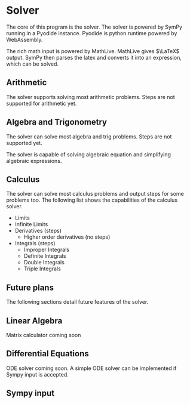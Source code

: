 # Solver

The core of this program is the solver. The solver is powered by SymPy running in a Pyodide instance. Pyodide is python runtime powered by WebAssembly.

The rich math input is powered by MathLive. MathLive gives $\LaTeX$ output. SymPy then parses the latex and converts it into an expression, which can be solved.

## Arithmetic

The solver supports solving most arithmetic problems. Steps are not supported for arithmetic yet.

## Algebra and Trigonometry

The solver can solve most algebra and trig problems. Steps are not supported yet.

The solver is capable of solving algebraic equation and simplifying algebraic expressions.

## Calculus

The solver can solve most calculus problems and output steps for some problems too. The following list shows the capabilities of the calculus solver.

- Limits
- Infinite Limits
- Derivatives (steps)
    - Higher order derivatives (no steps)
- Integrals (steps)
    - Improper Integrals
    - Definite Integrals
    - Double Integrals
    - Triple Integrals

## Future plans

The following sections detail future features of the solver.

## Linear Algebra

Matrix calculator coming soon

## Differential Equations

ODE solver coming soon. A simple ODE solver can be implemented if Sympy input is accepted.

## Sympy input
